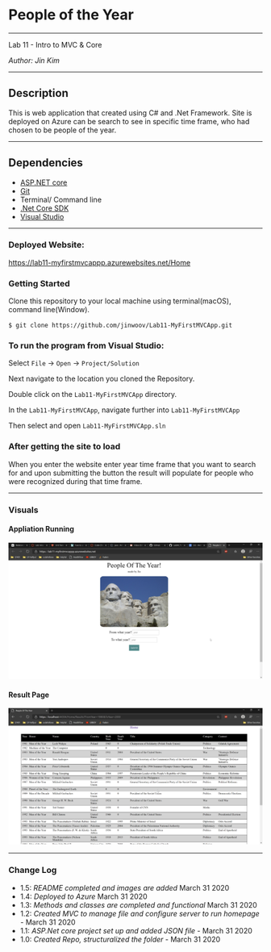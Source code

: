 # People of the Year
----

Lab 11 - Intro to MVC & Core

*Author: Jin Kim*

----

## Description

This is web application that created using C# and .Net Framework. Site is deployed on Azure can be search to see in specific time frame, who had chosen to be people of the year.

---
## Dependencies

- [ASP.NET core](https://docs.microsoft.com/en-us/aspnet/core/?view=aspnetcore-3.1)
- [Git](https://git-scm.com/)
- Terminal/ Command line
- [.Net Core SDK](https://dotnet.microsoft.com/download)
- [Visual Studio](https://docs.microsoft.com/en-us/visualstudio/releases/2019/release-notes)

---
### Deployed Website:

https://lab11-myfirstmvcappp.azurewebsites.net/Home

### Getting Started
Clone this repository to your local machine using terminal(macOS), command line(Window).

```
$ git clone https://github.com/jinwoov/Lab11-MyFirstMVCApp.git
```

### To run the program from Visual Studio:
Select ```File``` -> ```Open``` -> ```Project/Solution```

Next navigate to the location you cloned the Repository.

Double click on the ```Lab11-MyFirstMVCApp``` directory.

In the `Lab11-MyFirstMVCApp`, navigate further into `Lab11-MyFirstMVCApp`

Then select and open ```Lab11-MyFirstMVCApp.sln```

### After getting the site to load
When you enter the website enter year time frame that you want to search for and upon submitting the button the result will populate for people who were recognized during that time frame.

---
### Visuals

#### Appliation Running
![Application](./assets/front-page.jpg)

#### Result Page
![Result page](./assets/result-page.png)


---

### Change Log
- 1.5: *README completed and images are added* March 31 2020
- 1.4: *Deployed to Azure* March 31 2020
- 1.3: *Methods and classes are completed and functional* March 31 2020
- 1.2: *Created MVC to manage file and configure server to run homepage* - March 31 2020
- 1.1: *ASP.Net core project set up and added JSON file* - March 31 2020  
- 1.0: *Created Repo, structuralized the folder* - March 31 2020  